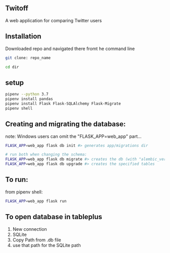 ## Twitoff
A web application for comparing Twitter users

## Installation
Downloaded repo and navigated there fromt he command line

```sh
git clone: repo_name

cd dir
```

## setup
```sh
pipenv --python 3.7
pipenv install pandas
pipenv install Flask Flask-SQLAlchemy Flask-Migrate
pipenv shell
```

## Creating and migrating the database:
note: Windows users can omit the "FLASK_APP=web_app" part...

```sh
FLASK_APP=web_app flask db init #> generates app/migrations dir

# run both when changing the schema:
FLASK_APP=web_app flask db migrate #> creates the db (with "alembic_version" table)
FLASK_APP=web_app flask db upgrade #> creates the specified tables
```

## To run: 
from pipenv shell: 
```sh
FLASK_APP=web_app flask run
```

## To open database in tableplus
1. New connection
2. SQLite
3. Copy Path from .db file
4. use that path for the SQLite path